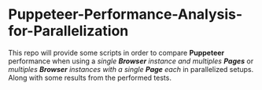 # Puppeteer-Performance-Analysis-for-Parallelization
This repo will provide some scripts in order to compare **Puppeteer** performance when using a _single **Browser** instance and multiples **Pages**_ or _multiples **Browser** instances with a single **Page** each_ in parallelized setups. Along with some results from the performed tests.
